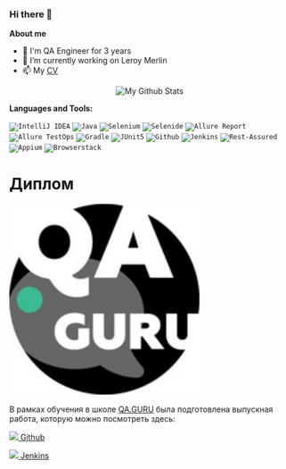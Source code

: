 ### Hi there 👋

**About me**

- 💼 I'm QA Engineer for 3 years
- 💚 I’m currently  working on Leroy Merlin
- 📫 My [CV](https://career.habr.com/eisritter)

<p align="center">
<a><img width="45%"   alt="My Github Stats" src="https://github-readme-stats.vercel.app/api?username=eisritter&show_icons=true&line_height=20&icon_color=1CC074&include_all_commits=true&theme=buefy&hide_border=true"/></a>

**Languages and Tools:**
   
<code><img width="5%" title="IntelliJ IDEA" src="https://starchenkov.pro/qa-guru/img/skills/Intelij_IDEA.svg"></code>
<code><img width="5%" title="Java" src="https://starchenkov.pro/qa-guru/img/skills/Java.svg"></code>
<code><img width="5%" title="Selenium" src="https://starchenkov.pro/qa-guru/img/skills/Selenium.svg"></code>
<code><img width="5%" title="Selenide" src="https://starchenkov.pro/qa-guru/img/skills/Selenide.svg"></code>
<code><img width="5%" title="Allure Report" src="https://starchenkov.pro/qa-guru/img/skills/Allure_Report.svg"></code>
<code><img width="5%" title="Allure TestOps" src="https://starchenkov.pro/qa-guru/img/skills/Allure_EE.svg"></code>
<code><img width="5%" title="Gradle" src="https://starchenkov.pro/qa-guru/img/skills/Gradle.svg"></code>
<code><img width="5%" title="JUnit5" src="https://starchenkov.pro/qa-guru/img/skills/JUnit5.svg"></code>
<code><img width="5%" title="Github" src="https://starchenkov.pro/qa-guru/img/skills/Github.svg"></code>
<code><img width="5%" title="Jenkins" src="https://starchenkov.pro/qa-guru/img/skills/Jenkins.svg"></code>
<code><img width="5%" title="Rest-Assured" src="https://starchenkov.pro/qa-guru/img/skills/Rest-Assured.svg"></code>
<code><img width="5%" title="Appium" src="https://starchenkov.pro/qa-guru/img/skills/Appium.svg"></code>
<code><img width="5%" title="Browserstack" src="https://starchenkov.pro/qa-guru/img/skills/Browserstack.svg"></code>

# Диплом
<code><img src="qaguruLogo.svg"></code>
   
В рамках обучения в школе <a href="http://qa.guru/">QA.GURU</a> была подготовлена выпускная работа, которую можно посмотреть здесь:

 <a href="https://github.com/Eisritter/QA-GURU-13"><img src="https://starchenkov.pro/qa-guru/img/skills/Github.svg" width="25"/> Github</a>

<a href="https://jenkins.autotests.cloud/job/C11-eisritter-UI-and-API/"><img src="https://starchenkov.pro/qa-guru/img/skills/Jenkins.svg" width="25"/> Jenkins</a>
